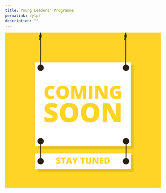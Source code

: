 ```yaml
---
title: Young Leaders' Programme
permalink: /ylp/
description: ""
---
```

![Coming Soon](/images/Coming%20Soon.png)